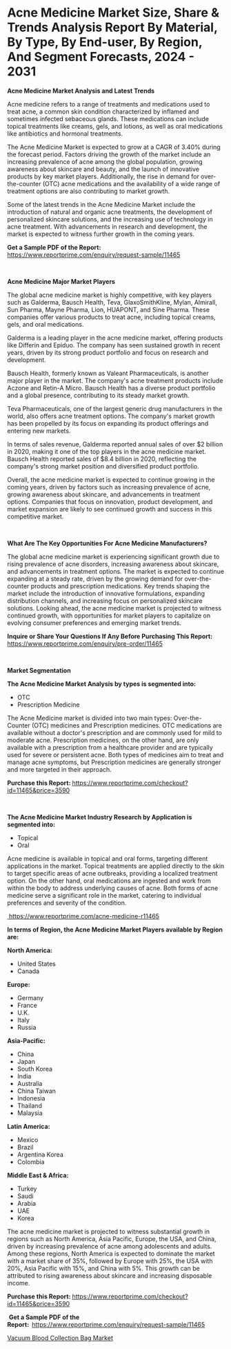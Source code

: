 <p><h1>Acne Medicine Market Size, Share & Trends Analysis Report By Material, By Type, By End-user, By Region, And Segment Forecasts, 2024 - 2031</h1></p><p><strong>Acne Medicine Market Analysis and Latest Trends</strong></p>
<p><p>Acne medicine refers to a range of treatments and medications used to treat acne, a common skin condition characterized by inflamed and sometimes infected sebaceous glands. These medications can include topical treatments like creams, gels, and lotions, as well as oral medications like antibiotics and hormonal treatments.</p><p>The Acne Medicine Market is expected to grow at a CAGR of 3.40% during the forecast period. Factors driving the growth of the market include an increasing prevalence of acne among the global population, growing awareness about skincare and beauty, and the launch of innovative products by key market players. Additionally, the rise in demand for over-the-counter (OTC) acne medications and the availability of a wide range of treatment options are also contributing to market growth.</p><p>Some of the latest trends in the Acne Medicine Market include the introduction of natural and organic acne treatments, the development of personalized skincare solutions, and the increasing use of technology in acne treatment. With advancements in research and development, the market is expected to witness further growth in the coming years.</p></p>
<p><strong>Get a Sample PDF of the Report:&nbsp;</strong> <a href="https://www.reportprime.com/enquiry/request-sample/11465">https://www.reportprime.com/enquiry/request-sample/11465</a></p>
<p>&nbsp;</p>
<p><strong>Acne Medicine Major Market Players</strong></p>
<p><p>The global acne medicine market is highly competitive, with key players such as Galderma, Bausch Health, Teva, GlaxoSmithKline, Mylan, Almirall, Sun Pharma, Mayne Pharma, Lion, HUAPONT, and Sine Pharma. These companies offer various products to treat acne, including topical creams, gels, and oral medications.</p><p>Galderma is a leading player in the acne medicine market, offering products like Differin and Epiduo. The company has seen sustained growth in recent years, driven by its strong product portfolio and focus on research and development.</p><p>Bausch Health, formerly known as Valeant Pharmaceuticals, is another major player in the market. The company's acne treatment products include Aczone and Retin-A Micro. Bausch Health has a diverse product portfolio and a global presence, contributing to its steady market growth.</p><p>Teva Pharmaceuticals, one of the largest generic drug manufacturers in the world, also offers acne treatment options. The company's market growth has been propelled by its focus on expanding its product offerings and entering new markets.</p><p>In terms of sales revenue, Galderma reported annual sales of over $2 billion in 2020, making it one of the top players in the acne medicine market. Bausch Health reported sales of $8.4 billion in 2020, reflecting the company's strong market position and diversified product portfolio.</p><p>Overall, the acne medicine market is expected to continue growing in the coming years, driven by factors such as increasing prevalence of acne, growing awareness about skincare, and advancements in treatment options. Companies that focus on innovation, product development, and market expansion are likely to see continued growth and success in this competitive market.</p></p>
<p>&nbsp;</p>
<p><strong>What Are The Key Opportunities For Acne Medicine Manufacturers?</strong></p>
<p><p>The global acne medicine market is experiencing significant growth due to rising prevalence of acne disorders, increasing awareness about skincare, and advancements in treatment options. The market is expected to continue expanding at a steady rate, driven by the growing demand for over-the-counter products and prescription medications. Key trends shaping the market include the introduction of innovative formulations, expanding distribution channels, and increasing focus on personalized skincare solutions. Looking ahead, the acne medicine market is projected to witness continued growth, with opportunities for market players to capitalize on evolving consumer preferences and emerging market trends.</p></p>
<p><strong>Inquire or Share Your Questions If Any Before Purchasing This Report:</strong> <a href="https://www.reportprime.com/enquiry/pre-order/11465">https://www.reportprime.com/enquiry/pre-order/11465</a></p>
<p>&nbsp;</p>
<p><strong>Market Segmentation</strong></p>
<p><strong>The Acne Medicine Market Analysis by types is segmented into:</strong></p>
<p><ul><li>OTC</li><li>Prescription Medicine</li></ul></p>
<p><p>The Acne Medicine market is divided into two main types: Over-the-Counter (OTC) medicines and Prescription medicines. OTC medications are available without a doctor's prescription and are commonly used for mild to moderate acne. Prescription medicines, on the other hand, are only available with a prescription from a healthcare provider and are typically used for severe or persistent acne. Both types of medicines aim to treat and manage acne symptoms, but Prescription medicines are generally stronger and more targeted in their approach.</p></p>
<p><strong>Purchase this Report:&nbsp;</strong><a href="https://www.reportprime.com/checkout?id=11465&price=3590">https://www.reportprime.com/checkout?id=11465&price=3590</a></p>
<p>&nbsp;</p>
<p><strong>The Acne Medicine Market Industry Research by Application is segmented into:</strong></p>
<p><ul><li>Topical</li><li>Oral</li></ul></p>
<p><p>Acne medicine is available in topical and oral forms, targeting different applications in the market. Topical treatments are applied directly to the skin to target specific areas of acne outbreaks, providing a localized treatment option. On the other hand, oral medications are ingested and work from within the body to address underlying causes of acne. Both forms of acne medicine serve a significant role in the market, catering to individual preferences and severity of the condition.</p></p>
<p><a href="https://www.reportprime.com/acne-medicine-r11465">&nbsp;https://www.reportprime.com/acne-medicine-r11465</a></p>
<p><strong>In terms of Region, the Acne Medicine Market Players available by Region are:</strong></p>
<p>
    <p> <strong> North America: </strong>
        <ul>
            <li>United States</li>
            <li>Canada</li>
        </ul>
        </p> 
    <p> <strong> Europe: </strong>
        <ul>
            <li>Germany</li>
            <li>France</li>
            <li>U.K.</li>
            <li>Italy</li>
            <li>Russia</li>
        </ul>
        </p> 
    <p> <strong> Asia-Pacific: </strong>
        <ul>
            <li>China</li>
            <li>Japan</li>
            <li>South Korea</li>
            <li>India</li>
            <li>Australia</li>
            <li>China Taiwan</li>
            <li>Indonesia</li>
            <li>Thailand</li>
            <li>Malaysia</li>
        </ul>
        </p> 
    <p> <strong> Latin America: </strong>
        <ul>
            <li>Mexico</li>
            <li>Brazil</li>
            <li>Argentina Korea</li>
            <li>Colombia</li>
        </ul>
        </p> 
    <p> <strong> Middle East & Africa: </strong>
        <ul>
            <li>Turkey</li>
            <li>Saudi</li>
            <li>Arabia</li>
            <li>UAE</li>
            <li>Korea</li>
        </ul>
    </p>
    </p>
<p><p>The acne medicine market is projected to witness substantial growth in regions such as North America, Asia Pacific, Europe, the USA, and China, driven by increasing prevalence of acne among adolescents and adults. Among these regions, North America is expected to dominate the market with a market share of 35%, followed by Europe with 25%, the USA with 20%, Asia Pacific with 15%, and China with 5%. This growth can be attributed to rising awareness about skincare and increasing disposable income.</p></p>
<p><strong>Purchase this Report: </strong><a href="https://www.reportprime.com/checkout?id=11465&price=3590">https://www.reportprime.com/checkout?id=11465&price=3590</a></p>
<p>&nbsp;<strong>Get a Sample PDF of the Report:&nbsp;&nbsp;</strong><a href="https://www.reportprime.com/enquiry/request-sample/11465">https://www.reportprime.com/enquiry/request-sample/11465</a></p>
<p><strong></strong></p>
<p><p><a href="https://medium.com/@akshatreportprime/vacuum-blood-collection-bag-market-share-size-trends-industry-analysis-report-by-type-by-end-676e9304b60b">Vacuum Blood Collection Bag Market</a></p></p>